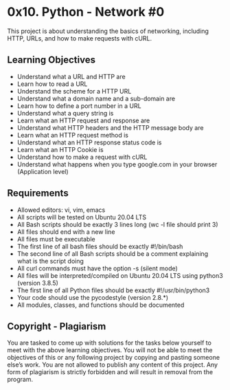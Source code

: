 # 0x10. Python - Network #0

This project is about understanding the basics of networking, including HTTP, URLs, and how to make requests with cURL.

## Learning Objectives

- Understand what a URL and HTTP are
- Learn how to read a URL
- Understand the scheme for a HTTP URL
- Understand what a domain name and a sub-domain are
- Learn how to define a port number in a URL
- Understand what a query string is
- Learn what an HTTP request and response are
- Understand what HTTP headers and the HTTP message body are
- Learn what an HTTP request method is
- Understand what an HTTP response status code is
- Learn what an HTTP Cookie is
- Understand how to make a request with cURL
- Understand what happens when you type google.com in your browser (Application level)

## Requirements

- Allowed editors: vi, vim, emacs
- All scripts will be tested on Ubuntu 20.04 LTS
- All Bash scripts should be exactly 3 lines long (wc -l file should print 3)
- All files should end with a new line
- All files must be executable
- The first line of all bash files should be exactly #!/bin/bash
- The second line of all Bash scripts should be a comment explaining what is the script doing
- All curl commands must have the option -s (silent mode)
- All files will be interpreted/compiled on Ubuntu 20.04 LTS using python3 (version 3.8.5)
- The first line of all Python files should be exactly #!/usr/bin/python3
- Your code should use the pycodestyle (version 2.8.*)
- All modules, classes, and functions should be documented

## Copyright - Plagiarism

You are tasked to come up with solutions for the tasks below yourself to meet with the above learning objectives. You will not be able to meet the objectives of this or any following project by copying and pasting someone else’s work. You are not allowed to publish any content of this project. Any form of plagiarism is strictly forbidden and will result in removal from the program.
